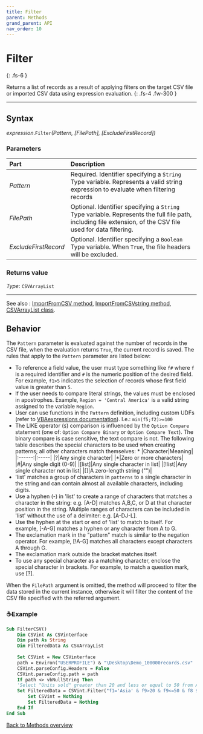 ```yaml
---
title: Filter
parent: Methods
grand_parent: API
nav_order: 10
---
```


# Filter
{: .fs-6 }

Returns a list of records as a result of applying filters on the target CSV file or imported CSV data using expression evaluation.
{: .fs-4 .fw-300 }

---

## Syntax

*expression*.`Filter`*(Pattern, [FilePath], [ExcludeFirstRecord])*

### Parameters

<table>
<thead>
<tr>
<th style="text-align: left;">Part</th>
<th style="text-align: left;">Description</th>
</tr>
</thead>
<tbody>
<tr>
<td style="text-align: left;"><em>Pattern</em></td>
<td style="text-align: left;">Required. Identifier specifying a <code>String</code> Type variable. Represents a valid string expression to evaluate when filtering records</td>
</tr>
<tr>
<td style="text-align: left;"><em>FilePath</em></td>
<td style="text-align: left;">Optional. Identifier specifying a <code>String</code> Type variable. Represents the full file path, including file extension, of the CSV file used for data filtering.</td>
</tr>
<tr>
<td style="text-align: left;"><em>ExcludeFirstRecord</em></td>
<td style="text-align: left;">Optional. Identifier specifying a <code>Boolean</code> Type variable. When <code>True</code>, the file headers will be excluded.</td>
</tr>
</tbody>
</table>

### Returns value

*Type*: `CSVArrayList`

---

See also
: [ImportFromCSV method](https://ws-garcia.github.io/VBA-CSV-interface/api/methods/importfromcsv.html), [ImportFromCSVstring method](https://ws-garcia.github.io/VBA-CSV-interface/api/methods/importfromcsvstring.html), [CSVArrayList class](https://ws-garcia.github.io/VBA-CSV-interface/api/csvarraylist.html).

## Behavior

The `Pattern` parameter is evaluated against the number of records in the CSV file, when the evaluation returns `True`, the current record is saved. The rules that apply to the `Pattern` parameter are listed below:
* To reference a field value, the user must type something like `f#` where `f` is a required identifier and `#` is the numeric position of the desired field. For example, `f1>5` indicates the selection of records whose first field value is greater than `5`.
* If the user needs to compare literal strings, the values must be enclosed in apostrophes. Example, `Region = 'Central America'` is a valid string assigned to the variable `Region`.
* User can use functions in the `Pattern` definition, including custom UDFs (refer to [VBAexpressions documentation](https://github.com/ws-garcia/VBA-Expressions)). I.e.: `min(f5;f2)>=100` 
* The LIKE operator (`$`) comparison is influenced by the `Option Compare` statement (one of: `Option Compare Binary` or `Option Compare Text`). The binary compare is case sensitive, the text compare is not. The following table describes the special characters to be used when creating patterns; all other characters match themselves:
	* 
	|Character|Meaning|
	|:------:|:-----|
	|?|Any single character|
	|\*|Zero or more characters|
	|#|Any single digit (0-9)|
	|\[list\]|Any single character in list|
	|\[!list\]|Any single character not in list|
	|\[\]|A zero-length string ("")|
* 'list' matches a group of characters in `patterns` to a single character in the string and can contain almost all available characters, including digits.
* Use a hyphen (-) in 'list' to create a range of characters that matches a character in the string: e.g. [A-D] matches A,B,C, or D at that character position in the string. Multiple ranges of characters can be included in 'list' without the use of a delimiter: e.g. \[A-DJ-L\].
* Use the hyphen at the start or end of 'list' to match to itself. For example, \[-A-G\] matches a hyphen or any character from A to G.
* The exclamation mark in the "pattern" match is similar to the negation operator. For example, [!A-G] matches all characters except characters A through G.
* The exclamation mark outside the bracket  matches itself.
* To use any special character as a matching character, enclose the special character in brackets. For example, to match a question mark, use \[?\].

When the `FilePath` argument is omitted, the method will proceed to filter the data stored in the current instance, otherwise it will filter the content of the CSV file specified with the referred argument.

### ☕Example

```vb
Sub FilterCSV()
    Dim CSVint As CSVinterface
    Dim path As String
    Dim FilteredData As CSVArrayList
    
    Set CSVint = New CSVinterface
    path = Environ("USERPROFILE") & "\Desktop\Demo_100000records.csv"
    CSVint.parseConfig.Headers = False                                      		'The file has no header record/row
    CSVint.parseConfig.path = path
    If path <> vbNullString Then
	'Select "Units sold" greater than 20 and less or equal to 50 from Asian customers in October 2014
	Set FilteredData = CSVint.Filter("f1='Asia' & f9>20 & f9<=50 & f8 $ '10/*/2014'", path) 				
        Set CSVint = Nothing
        Set FilteredData = Nothing
    End If
End Sub
```

[Back to Methods overview](https://ws-garcia.github.io/VBA-CSV-interface/api/methods/)
